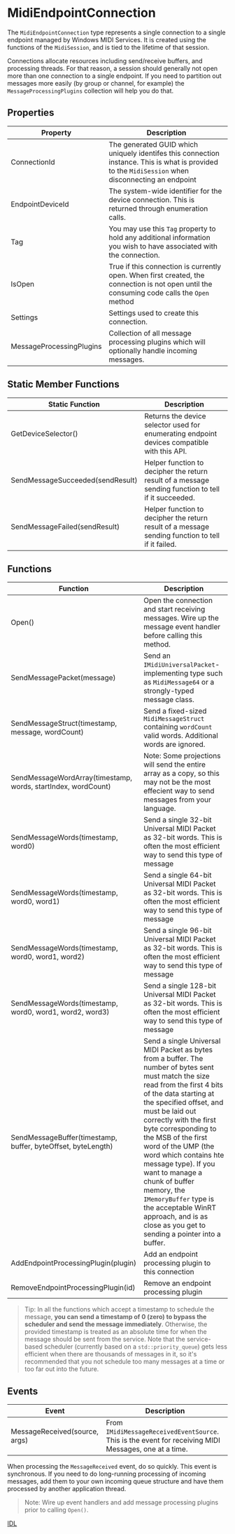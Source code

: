 # MidiEndpointConnection

The `MidiEndpointConnection` type represents a single connection to a single endpoint managed by Windows MIDI Services. It is created using the functions of the `MidiSession`, and is tied to the lifetime of that session.

Connections allocate resources including send/receive buffers, and processing threads. For that reason, a session should generally not open more than one connection to a single endpoint. If you need to partition out messages more easily (by group or channel, for example) the `MessageProcessingPlugins` collection will help you do that.

## Properties

| Property | Description |
| -------- | ----------- |
| ConnectionId | The generated GUID which uniquely identifes this connection instance. This is what is provided to the `MidiSession` when disconnecting an endpoint |
| EndpointDeviceId | The system-wide identifier for the device connection. This is returned through enumeration calls. |
| Tag | You may use this `Tag` property to hold any additional information you wish to have associated with the connection. |
| IsOpen | True if this connection is currently open. When first created, the connection is not open until the consuming code calls the `Open` method |
| Settings | Settings used to create this connection. |
| MessageProcessingPlugins | Collection of all message processing plugins which will optionally handle incoming messages. |

## Static Member Functions

| Static Function | Description |
| -------- | ----------- |
| GetDeviceSelector() | Returns the device selector used for enumerating endpoint devices compatible with this API. |
| SendMessageSucceeded(sendResult) | Helper function to decipher the return result of a message sending function to tell if it succeeded. |
| SendMessageFailed(sendResult) | Helper function to decipher the return result of a message sending function to tell if it failed. |

## Functions

| Function | Description |
| -------- | ----------- |
| Open() | Open the connection and start receiving messages. Wire up the message event handler before calling this method. |
| SendMessagePacket(message) | Send an `IMidiUniversalPacket`-implementing type such as `MidiMessage64` or a strongly-typed message class. |
| SendMessageStruct(timestamp, message, wordCount) | Send a fixed-sized `MidiMessageStruct` containing `wordCount` valid words. Additional words are ignored. |
| SendMessageWordArray(timestamp, words, startIndex, wordCount) | Note: Some projections will send the entire array as a copy, so this may not be the most effecient way to send messages from your language. |
| SendMessageWords(timestamp, word0) | Send a single 32-bit Universal MIDI Packet as 32-bit words. This is often the most efficient way to send this type of message |
| SendMessageWords(timestamp, word0, word1) | Send a single 64-bit Universal MIDI Packet as 32-bit words. This is often the most efficient way to send this type of message |
| SendMessageWords(timestamp, word0, word1, word2) | Send a single 96-bit Universal MIDI Packet as 32-bit words. This is often the most efficient way to send this type of message |
| SendMessageWords(timestamp, word0, word1, word2, word3) | Send a single 128-bit Universal MIDI Packet as 32-bit words. This is often the most efficient way to send this type of message |
| SendMessageBuffer(timestamp, buffer, byteOffset, byteLength) | Send a single Universal MIDI Packet as bytes from a buffer. The number of bytes sent must match the size read from the first 4 bits of the data starting at the specified offset, and must be laid out correctly with the first byte corresponding to the MSB of the first word of the UMP (the word which contains hte message type). If you want to manage a chunk of buffer memory, the `IMemoryBuffer` type is the acceptable WinRT approach, and is as close as you get to sending a pointer into a buffer. |
| AddEndpointProcessingPlugin(plugin) | Add an endpoint processing plugin to this connection |
| RemoveEndpointProcessingPlugin(id) | Remove an endpoint processing plugin |

> Tip: In all the functions which accept a timestamp to schedule the message, **you can send a timestamp of 0 (zero) to bypass the scheduler and send the message immediately**. Otherwise, the provided timestamp is treated as an absolute time for when the message should be sent from the service. Note that the service-based scheduler (currently based on a `std::priority_queue`) gets less efficient when there are thousands of messages in it, so it's recommended that you not schedule too many messages at a time or too far out into the future. 

## Events

| Event | Description |
| -------- | ----------- |
| MessageReceived(source, args) | From `IMidiMessageReceivedEventSource`. This is the event for receiving MIDI Messages, one at a time. |

When processing the `MessageReceived` event, do so quickly. This event is synchronous. If you need to do long-running processing of incoming messages, add them to your own incoming queue structure and have them processed by another application thread.

> Note: Wire up event handlers and add message processing plugins prior to calling `Open()`. 

[IDL](https://github.com/microsoft/MIDI/blob/main/src/api/Client/Midi2Client/MidiEndpointConnection.idl)
